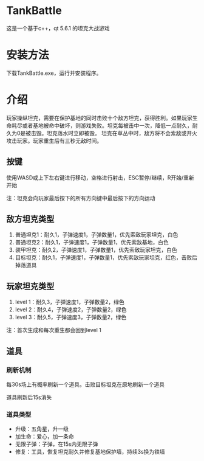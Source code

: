 # TankBattle
这是一个基于c++，qt 5.6.1 的坦克大战游戏

# 安装方法
下载TankBattle.exe，运行并安装程序。

# 介绍

玩家操纵坦克，需要在保护基地的同时击败十个敌方坦克，获得胜利。如果玩家生命耗尽或者基地被命中破坏，则游戏失败。坦克每被击中一次，降低一点耐久，耐久为0是被击毁。坦克落水时立即被毁。
坦克在草丛中时，敌方将不会索敌或开火攻击玩家。玩家重生后有三秒无敌时间。

## 按键
使用WASD或上下左右键进行移动，空格进行射击，ESC暂停/继续，R开始/重新开始

注：坦克会向玩家最后按下的所有方向键中最后按下的方向运动

## 敌方坦克类型
1. 普通坦克1：耐久1，子弹速度1，子弹数量1，优先索敌玩家坦克，白色
2. 普通坦克2：耐久1，子弹速度1，子弹数量1，优先索敌基地，白色
3. 装甲坦克：耐久2，子弹速度1，子弹数量1，优先索敌玩家坦克，白色
4. 目标坦克：耐久1，子弹速度1，子弹数量1，优先索敌玩家坦克，红色，击败后掉落道具

## 玩家坦克类型
1. level 1：耐久3，子弹速度1，子弹数量2，绿色
2. level 2：耐久4，子弹速度2，子弹数量2，绿色
3. level 3：耐久5，子弹速度3，子弹数量2，绿色

注：首次生成和每次重生都会回到level 1

## 道具

### 刷新机制
每30s场上有概率刷新一个道具。击败目标坦克在原地刷新一个道具

道具刷新后15s消失

### 道具类型

- 升级：五角星，升一级
- 加生命：爱心，加一条命
- 无限子弹：子弹，在15s内无限子弹
- 修复：工具，恢复坦克耐久并修复基地保护墙，持续3s换为铁墙
